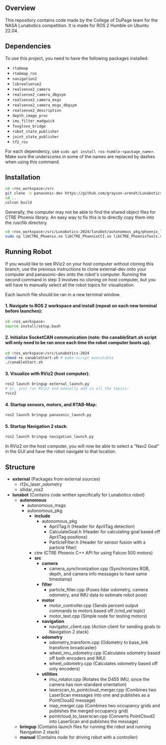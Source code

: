 ## Overview

This repository contains code made by the College of DuPage team for the NASA Lunabotics competition. It is made for ROS 2 Humble on Ubuntu 22.04. 

## Dependencies

To use this project, you need to have the following packages installed:
- `rtabmap`
- `rtabmap_ros`
- `navigation2`
- `librealsense2`
- `realsense2_camera`
- `realsense2_camera_dbgsym`
- `realsense2_camera_msgs`
- `realsense2_camera_msgs_dbgsym`
- `realsense2_description`
- `depth_image_proc`
- `imu_filter_madgwick`
- `foxglove_bridge`
- `robot_state_publisher`
- `joint_state_publisher`
- `tf2_ros`

For each dependency, use `sudo apt install ros-humble-<package_name>`. Make sure the underscores in some of the names are replaced by dashes when using this command.

## Installation
```bash
cd <ros_workspace>/src
git clone -b panasonic-dev https://github.com/grayson-arendt/Lunabotics-2024.git
cd ..
colcon build
```

Generally, the computer may not be able to find the shared object files for CTRE Phoenix library. An easy way to fix this is to directly copy them into the /usr/lib directory.

```bash
cd <ros_workspace>/src/Lunabotics-2024/lunabot/autonomous_pkg/phoenix_lib/x86-64/
sudo cp libCTRE_Phoenix.so libCTRE_PhoenixCCI.so libCTRE_PhoenixTools.so /usr/lib/
```

## Running Robot

If you would like to see RViz2 on your host computer without cloning this branch, use the previous instructions to clone external-dev onto your computer and panasonic-dev onto the robot's computer. Running the second command in step 3 involves no cloning on host computer, but you will have to manually select all the robot topics for visualization.

Each launch file should be ran in a new terminal window. 

#### 1. Navigate to ROS 2 workspace and install (repeat on each new terminal before launches):
```bash
cd <ros_workspace>
source install/setup.bash
```

#### 2. Initialize SocketCAN communication (note: the canableStart.sh script will only need to be ran once each time the robot computer boots up).
```bash
cd <ros_workspace>/src/Lunabotics-2024
chmod +x canableStart.sh # make script executable
./canableStart.sh
```

#### 3. Visualize with RViz2 (host computer):
```bash
ros2 launch bringup external_launch.py
# or, just run RViz2 and manually add in all the topics:
rviz2
```

#### 4. Startup sensors, motors, and RTAB-Map:

```bash
ros2 launch bringup panasonic_launch.py
```

#### 5. Startup Navigation 2 stack:

```bash
ros2 launch bringup navigation_launch.py
```

In RViz2 on the host computer, you will now be able to select a "Nav2 Goal" in the GUI and have the robot navigate to that location. 

## Structure

- **external** (Packages from external sources)
  - rf2o_laser_odometry
  - sllidar_ros2
- **lunabot**  (Contains code written specifically for Lunabotics robot)
  - **autonomous**
    - autonomous_msgs
    - autonomous_pkg
      - **include**
        - autonomous_pkg
          - AprilTag.h (Header for AprilTag detection)
          - CalculateGoal.h (Header for calculating goal based off AprilTag positions)
          - ParticleFilter.h (Header for sensor fusion with a particle filter)
      - ctre (CTRE Phoenix C++ API for using Falcon 500 motors)
      - **src**
        - **camera**
          - camera_synchronization.cpp (Synchronizes RGB, depth, and camera info messages to have same timestamp)
        - **filter**
          - particle_filter.cpp (Fuses lidar odometry, camera odometry, and IMU data to estimate robot pose)     
        - **motor**
          - motor_controller.cpp (Sends percent output commands to motors based off /cmd_vel topic)
          - motor_test.cpp (Simple node for testing motors)
        - **navigation**
          - navigator_client.cpp (Action client for sending goals to Navigation 2 stack)
        - **odometry**
          - odometry_transform.cpp (Odometry to base_link transform broadcaster)
          - wheel_imu_odometry.cpp (Calculates odometry based off both encoders and IMU)
          - wheel_odometry.cpp (Calculates odometry based off only encoders)
        - **utilities**
          - imu_rotator.cpp (Rotates the D455 IMU, since the camera has non-standard orientation)
          - laserscan_to_pointcloud_merger.cpp (Combines two LaserScan messages into one and publishes as a PointCloud2 message)
          - map_merger.cpp (Combines two occupancy grids and publishes the merged occupancy grid)
          - pointcloud_to_laserscan.cpp (Converts PointCloud2 into LaserScan and publishes the message)
  - **bringup** (Contains launch files for running the robot and running Navigation 2 stack)
  - **manual**  (Contains node for driving robot with a controller)
